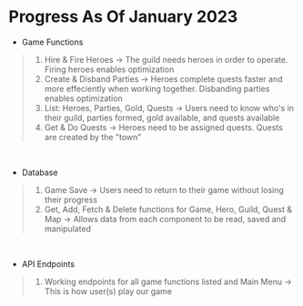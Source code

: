# Progress As Of January 2023

- Game Functions
> 1. Hire & Fire Heroes -> The guild needs heroes in order to operate. Firing heroes enables optimization
> 2. Create & Disband Parties -> Heroes complete quests faster and more effeciently when working together. Disbanding parties enables optimization
> 3. List: Heroes, Parties, Gold, Quests -> Users need to know who's in their guild, parties formed, gold available, and quests available
> 4. Get & Do Quests -> Heroes need to be assigned quests. Quests are created by the "town"

&nbsp;

- Database
> 1. Game Save -> Users need to return to their game without losing their progress
> 2. Get, Add, Fetch & Delete functions for Game, Hero, Guild, Quest & Map -> Allows data from each component to be read, saved and manipulated

&nbsp;

- API Endpoints
> 1. Working endpoints for all game functions listed and Main Menu -> This is how user(s) play our game


